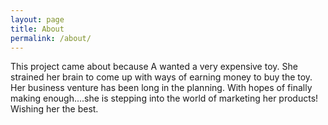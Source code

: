 ```yaml
---
layout: page
title: About
permalink: /about/
---
```


This project came about because A wanted a very expensive toy. She strained her brain to come up with ways of earning money to buy the toy. Her business venture has been long in the planning. With hopes of finally making enough....she is stepping into the world of marketing her products! Wishing her the best.
